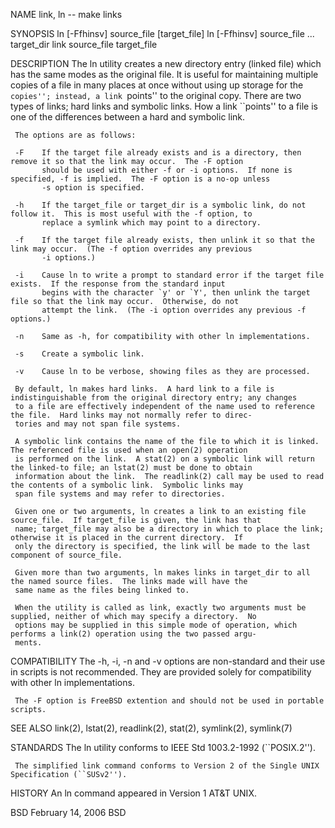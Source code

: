 NAME
     link, ln -- make links

SYNOPSIS
     ln [-Ffhinsv] source_file [target_file]
     ln [-Ffhinsv] source_file ... target_dir
     link source_file target_file

DESCRIPTION
     The ln utility creates a new directory entry (linked file) which has the same modes as the original file.  It is useful for
     maintaining multiple copies of a file in many places at once without using up storage for the ``copies''; instead, a link
     ``points'' to the original copy.  There are two types of links; hard links and symbolic links.  How a link ``points'' to a
     file is one of the differences between a hard and symbolic link.

     The options are as follows:

     -F    If the target file already exists and is a directory, then remove it so that the link may occur.  The -F option
           should be used with either -f or -i options.  If none is specified, -f is implied.  The -F option is a no-op unless
           -s option is specified.

     -h    If the target_file or target_dir is a symbolic link, do not follow it.  This is most useful with the -f option, to
           replace a symlink which may point to a directory.

     -f    If the target file already exists, then unlink it so that the link may occur.  (The -f option overrides any previous
           -i options.)

     -i    Cause ln to write a prompt to standard error if the target file exists.  If the response from the standard input
           begins with the character `y' or `Y', then unlink the target file so that the link may occur.  Otherwise, do not
           attempt the link.  (The -i option overrides any previous -f options.)

     -n    Same as -h, for compatibility with other ln implementations.

     -s    Create a symbolic link.

     -v    Cause ln to be verbose, showing files as they are processed.

     By default, ln makes hard links.  A hard link to a file is indistinguishable from the original directory entry; any changes
     to a file are effectively independent of the name used to reference the file.  Hard links may not normally refer to direc-
     tories and may not span file systems.

     A symbolic link contains the name of the file to which it is linked.  The referenced file is used when an open(2) operation
     is performed on the link.  A stat(2) on a symbolic link will return the linked-to file; an lstat(2) must be done to obtain
     information about the link.  The readlink(2) call may be used to read the contents of a symbolic link.  Symbolic links may
     span file systems and may refer to directories.

     Given one or two arguments, ln creates a link to an existing file source_file.  If target_file is given, the link has that
     name; target_file may also be a directory in which to place the link; otherwise it is placed in the current directory.  If
     only the directory is specified, the link will be made to the last component of source_file.

     Given more than two arguments, ln makes links in target_dir to all the named source files.  The links made will have the
     same name as the files being linked to.

     When the utility is called as link, exactly two arguments must be supplied, neither of which may specify a directory.  No
     options may be supplied in this simple mode of operation, which performs a link(2) operation using the two passed argu-
     ments.

COMPATIBILITY
     The -h, -i, -n and -v options are non-standard and their use in scripts is not recommended.  They are provided solely for
     compatibility with other ln implementations.

     The -F option is FreeBSD extention and should not be used in portable scripts.

SEE ALSO
     link(2), lstat(2), readlink(2), stat(2), symlink(2), symlink(7)

STANDARDS
     The ln utility conforms to IEEE Std 1003.2-1992 (``POSIX.2'').

     The simplified link command conforms to Version 2 of the Single UNIX Specification (``SUSv2'').

HISTORY
     An ln command appeared in Version 1 AT&T UNIX.

BSD                            February 14, 2006                           BSD